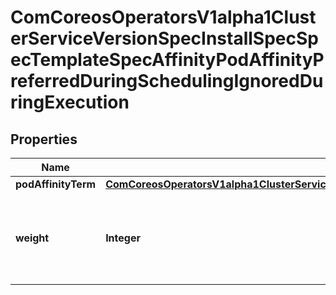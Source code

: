 
# ComCoreosOperatorsV1alpha1ClusterServiceVersionSpecInstallSpecSpecTemplateSpecAffinityPodAffinityPreferredDuringSchedulingIgnoredDuringExecution

## Properties
Name | Type | Description | Notes
------------ | ------------- | ------------- | -------------
**podAffinityTerm** | [**ComCoreosOperatorsV1alpha1ClusterServiceVersionSpecInstallSpecSpecTemplateSpecAffinityPodAffinityPodAffinityTerm**](ComCoreosOperatorsV1alpha1ClusterServiceVersionSpecInstallSpecSpecTemplateSpecAffinityPodAffinityPodAffinityTerm.md) |  | 
**weight** | **Integer** | weight associated with matching the corresponding podAffinityTerm, in the range 1-100. | 



